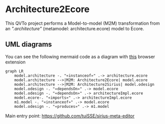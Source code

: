 # Architecture2Ecore

This QVTo project performs a Model-to-model (M2M) transformation from an *".architecture"* (metamodel: architecture.ecore) model to Ecore.

## UML diagrams

You can see the following mermaid code as a diagram with [this](https://github.com/BackMarket/github-mermaid-extension) browser extension
```mermaid
graph LR
	model.architecture -. "«instanceof»" .-> architecture.ecore
	model.architecture -->|M2M: Architecture2Ecore| model.ecore
	model.architecture -->|M2M: Architecture2Sirius| model.odesign
	model.odesign -. "«dependsOn»" .-> model.ecore
	model.odesign -. "«dependsOn»" .-> architectureImpl.ecore
	model.ecore-. "«imports»" .-> architectureImpl.ecore
	m1.model -. "«instanceof»" .-> model.ecore
	model.odesign -. "«produces»" .-> m1.model
```


Main entry point: https://github.com/tuiSSE/sirius-meta-editor